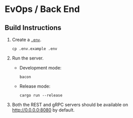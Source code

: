 # EvOps / Back End

## Build Instructions

1. Create a [`.env`](`/.env.example`).

   ```shell
   cp .env.example .env
   ```

2. Run the server.

   - Development mode:

     ```shell
     bacon
     ```

   - Release mode:

     ```shell
     cargo run --release
     ```

3. Both the REST and gRPC servers should be available on http://0.0.0.0:8080 by
   default.
